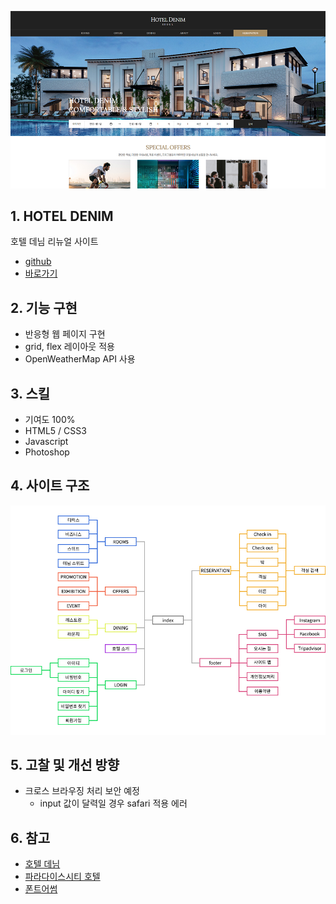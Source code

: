 ![thum_hotel_denim](/portfolio/denim/thum_hotel_denim.jpg)

## 1. HOTEL DENIM
호텔 데님 리뉴얼 사이트
* [github](https://github.com/pic22ti/pic22ti.github.io/tree/master/portfolio/denim)
* [바로가기](https://pic22ti.github.io/portfolio/denim/index.html)

## 2. 기능 구현
* 반응형 웹 페이지 구현
* grid, flex 레이아웃 적용
* OpenWeatherMap API 사용

## 3. 스킬
* 기여도 100%
* HTML5 / CSS3
* Javascript
* Photoshop

## 4. 사이트 구조
![sitemap_hotel_denim](/portfolio/denim/sitemap_hotel_denim.jpg)

## 5. 고찰 및 개선 방향
* 크로스 브라우징 처리 보안 예정
  - input 값이 달력일 경우 safari 적용 에러

## 6. 참고
* [호텔 데님](http://hoteldenim.com/)
* [파라다이스시티 호텔](https://www.p-city.com/)
* [폰트어썸](https://fontawesome.com/)
